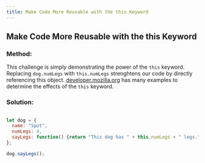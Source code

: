 ```yaml
---
title: Make Code More Reusable with the this Keyword
---
```

## Make Code More Reusable with the this Keyword

### Method:

This challenge is simply demonstrating the power of the `this` keyword. Replacing `dog.numLegs` with `this.numLegs` strenghtens our code by directly referencing this object. 
[developer.mozilla.org](https://developer.mozilla.org/en-US/docs/Web/JavaScript/Reference/Operators/this) has many examples to determine the effects of the `this` keyword.

### Solution:

```javascript

let dog = {
  name: "Spot",
  numLegs: 4,
  sayLegs: function() {return "This dog has " + this.numLegs + " legs.";}
};

dog.sayLegs();

```
